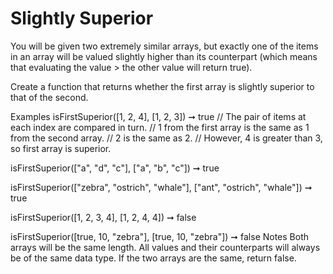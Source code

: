 # Slightly Superior

You will be given two extremely similar arrays, but exactly one of the items in an array will be valued slightly higher than its counterpart (which means that evaluating the value > the other value will return true).

Create a function that returns whether the first array is slightly superior to that of the second.

Examples
isFirstSuperior([1, 2, 4], [1, 2, 3]) ➞ true
// The pair of items at each index are compared in turn.
// 1 from the first array is the same as 1 from the second array.
// 2 is the same as 2.
// However, 4 is greater than 3, so first array is superior.

isFirstSuperior(["a", "d", "c"], ["a", "b", "c"]) ➞ true

isFirstSuperior(["zebra", "ostrich", "whale"], ["ant", "ostrich", "whale"]) ➞ true

isFirstSuperior([1, 2, 3, 4], [1, 2, 4, 4]) ➞ false

isFirstSuperior([true, 10, "zebra"], [true, 10, "zebra"]) ➞ false
Notes
Both arrays will be the same length.
All values and their counterparts will always be of the same data type.
If the two arrays are the same, return false.

